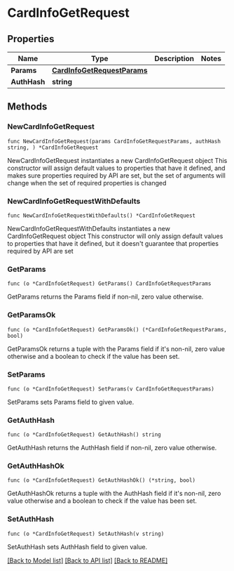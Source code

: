 # CardInfoGetRequest

## Properties

Name | Type | Description | Notes
------------ | ------------- | ------------- | -------------
**Params** | [**CardInfoGetRequestParams**](CardInfoGetRequestParams.md) |  | 
**AuthHash** | **string** |  | 

## Methods

### NewCardInfoGetRequest

`func NewCardInfoGetRequest(params CardInfoGetRequestParams, authHash string, ) *CardInfoGetRequest`

NewCardInfoGetRequest instantiates a new CardInfoGetRequest object
This constructor will assign default values to properties that have it defined,
and makes sure properties required by API are set, but the set of arguments
will change when the set of required properties is changed

### NewCardInfoGetRequestWithDefaults

`func NewCardInfoGetRequestWithDefaults() *CardInfoGetRequest`

NewCardInfoGetRequestWithDefaults instantiates a new CardInfoGetRequest object
This constructor will only assign default values to properties that have it defined,
but it doesn't guarantee that properties required by API are set

### GetParams

`func (o *CardInfoGetRequest) GetParams() CardInfoGetRequestParams`

GetParams returns the Params field if non-nil, zero value otherwise.

### GetParamsOk

`func (o *CardInfoGetRequest) GetParamsOk() (*CardInfoGetRequestParams, bool)`

GetParamsOk returns a tuple with the Params field if it's non-nil, zero value otherwise
and a boolean to check if the value has been set.

### SetParams

`func (o *CardInfoGetRequest) SetParams(v CardInfoGetRequestParams)`

SetParams sets Params field to given value.


### GetAuthHash

`func (o *CardInfoGetRequest) GetAuthHash() string`

GetAuthHash returns the AuthHash field if non-nil, zero value otherwise.

### GetAuthHashOk

`func (o *CardInfoGetRequest) GetAuthHashOk() (*string, bool)`

GetAuthHashOk returns a tuple with the AuthHash field if it's non-nil, zero value otherwise
and a boolean to check if the value has been set.

### SetAuthHash

`func (o *CardInfoGetRequest) SetAuthHash(v string)`

SetAuthHash sets AuthHash field to given value.



[[Back to Model list]](../README.md#documentation-for-models) [[Back to API list]](../README.md#documentation-for-api-endpoints) [[Back to README]](../README.md)


